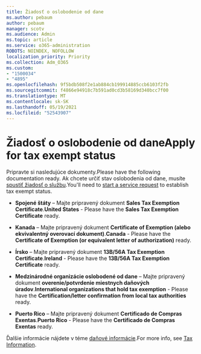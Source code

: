 ```yaml
---
title: Žiadosť o oslobodenie od dane
ms.author: pebaum
author: pebaum
manager: scotv
ms.audience: Admin
ms.topic: article
ms.service: o365-administration
ROBOTS: NOINDEX, NOFOLLOW
localization_priority: Priority
ms.collection: Adm_O365
ms.custom:
- "1500034"
- "4895"
ms.openlocfilehash: 9f5bdb508f2e1ab884cb199914885ccb6103f2fb
ms.sourcegitcommit: f4866e94918c7b591ad0cd3b58169d340bcc7f00
ms.translationtype: MT
ms.contentlocale: sk-SK
ms.lasthandoff: 05/19/2021
ms.locfileid: "52543907"
---
```

# <a name="apply-for-tax-exempt-status"></a><span data-ttu-id="22409-102">Žiadosť o oslobodenie od dane</span><span class="sxs-lookup"><span data-stu-id="22409-102">Apply for tax exempt status</span></span>

<span data-ttu-id="22409-103">Pripravte si nasledujúce dokumenty.</span><span class="sxs-lookup"><span data-stu-id="22409-103">Please have the following documentation ready.</span></span> <span data-ttu-id="22409-104">Ak chcete určiť stav oslobodenia od dane, musíte [spustiť žiadosť o službu](https://go.microsoft.com/fwlink/p/?linkid=518322).</span><span class="sxs-lookup"><span data-stu-id="22409-104">You'll need to [start a service request](https://go.microsoft.com/fwlink/p/?linkid=518322) to establish tax exempt status.</span></span>

- <span data-ttu-id="22409-105">**Spojené štáty** – Majte pripravený dokument **Sales Tax Exemption Certificate**.</span><span class="sxs-lookup"><span data-stu-id="22409-105">**United States** - Please have the **Sales Tax Exemption Certificate** ready.</span></span>

- <span data-ttu-id="22409-106">**Kanada** – Majte pripravený dokument **Certificate of Exemption (alebo ekvivalentný overovací dokument)**.</span><span class="sxs-lookup"><span data-stu-id="22409-106">**Canada** - Please have the **Certificate of Exemption (or equivalent letter of authorization)** ready.</span></span>

- <span data-ttu-id="22409-107">**Írsko** – Majte pripravený dokument **13B/56A Tax Exemption Certificate**.</span><span class="sxs-lookup"><span data-stu-id="22409-107">**Ireland** - Please have the **13B/56A Tax Exemption Certificate** ready.</span></span>

- <span data-ttu-id="22409-108">**Medzinárodné organizácie oslobodené od dane** – Majte pripravený dokument **overenie/potvrdenie miestnych daňových úradov**.</span><span class="sxs-lookup"><span data-stu-id="22409-108">**International organizations that hold tax exemption** - Please have the **Certification/letter confirmation from local tax authorities** ready.</span></span>

- <span data-ttu-id="22409-109">**Puerto Rico** – Majte pripravený dokument **Certificado de Compras Exentas**.</span><span class="sxs-lookup"><span data-stu-id="22409-109">**Puerto Rico** - Please have the **Certificado de Compras Exentas** ready.</span></span>

<span data-ttu-id="22409-110">Ďalšie informácie nájdete v téme [daňové informácie](/microsoft-365/commerce/billing-and-payments/tax-information).</span><span class="sxs-lookup"><span data-stu-id="22409-110">For more info, see [Tax Information](/microsoft-365/commerce/billing-and-payments/tax-information).</span></span>
